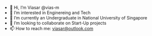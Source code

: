 - 👋 Hi, I’m Viasar @vias-m
- 👀 I’m interested in Enginereing and Tech
- 🌱 I’m currently an Undergraduate in National University of Singapore
- 💞️ I’m looking to collaborate on Start-Up projects
- 📫 How to reach me: viasar@outlook.com

<!---
vias-m/vias-m is a ✨ special ✨ repository because its `README.md` (this file) appears on your GitHub profile.
You can click the Preview link to take a look at your changes.
--->
